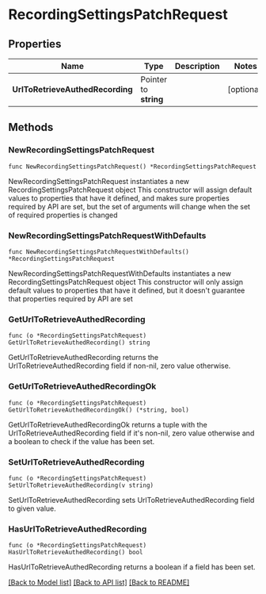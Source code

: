 # RecordingSettingsPatchRequest

## Properties

Name | Type | Description | Notes
------------ | ------------- | ------------- | -------------
**UrlToRetrieveAuthedRecording** | Pointer to **string** |  | [optional] 

## Methods

### NewRecordingSettingsPatchRequest

`func NewRecordingSettingsPatchRequest() *RecordingSettingsPatchRequest`

NewRecordingSettingsPatchRequest instantiates a new RecordingSettingsPatchRequest object
This constructor will assign default values to properties that have it defined,
and makes sure properties required by API are set, but the set of arguments
will change when the set of required properties is changed

### NewRecordingSettingsPatchRequestWithDefaults

`func NewRecordingSettingsPatchRequestWithDefaults() *RecordingSettingsPatchRequest`

NewRecordingSettingsPatchRequestWithDefaults instantiates a new RecordingSettingsPatchRequest object
This constructor will only assign default values to properties that have it defined,
but it doesn't guarantee that properties required by API are set

### GetUrlToRetrieveAuthedRecording

`func (o *RecordingSettingsPatchRequest) GetUrlToRetrieveAuthedRecording() string`

GetUrlToRetrieveAuthedRecording returns the UrlToRetrieveAuthedRecording field if non-nil, zero value otherwise.

### GetUrlToRetrieveAuthedRecordingOk

`func (o *RecordingSettingsPatchRequest) GetUrlToRetrieveAuthedRecordingOk() (*string, bool)`

GetUrlToRetrieveAuthedRecordingOk returns a tuple with the UrlToRetrieveAuthedRecording field if it's non-nil, zero value otherwise
and a boolean to check if the value has been set.

### SetUrlToRetrieveAuthedRecording

`func (o *RecordingSettingsPatchRequest) SetUrlToRetrieveAuthedRecording(v string)`

SetUrlToRetrieveAuthedRecording sets UrlToRetrieveAuthedRecording field to given value.

### HasUrlToRetrieveAuthedRecording

`func (o *RecordingSettingsPatchRequest) HasUrlToRetrieveAuthedRecording() bool`

HasUrlToRetrieveAuthedRecording returns a boolean if a field has been set.


[[Back to Model list]](../README.md#documentation-for-models) [[Back to API list]](../README.md#documentation-for-api-endpoints) [[Back to README]](../README.md)


